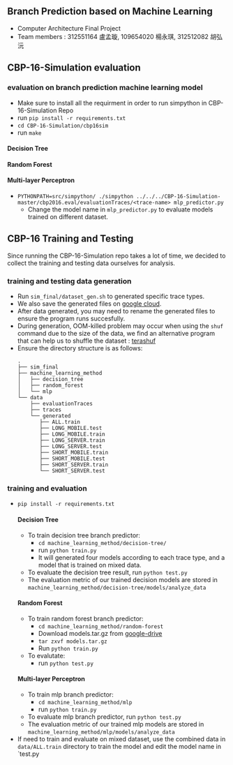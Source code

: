 ## Branch Prediction based on Machine Learning
* Computer Architecture Final Project
* Team members : 312551164 盧孟璇, 109654020 楊永琪, 312512082 胡弘沅
## CBP-16-Simulation evaluation
### evaluation on branch prediction machine learning model
* Make sure to install all the requirment in order to run simpython in CBP-16-Simulation Repo
* run `pip install -r requirements.txt`
* `cd CBP-16-Simulation/cbp16sim`
* run `make`
#### Decision Tree
#### Random Forest
#### Multi-layer Perceptron
* `PYTHONPATH=src/simpython/ ./simpython ../../../CBP-16-Simulation-master/cbp2016.eval/evaluationTraces/<trace-name> mlp_predictor.py`
    * Change the model name in `mlp_predictor.py` to evaluate models trained on different dataset.

## CBP-16 Training and Testing
Since running the CBP-16-Simulation repo takes a lot of time, we decided to collect the training and testing data ourselves for analysis.
### training and testing data generation
* Run `sim_final/dataset_gen.sh` to generated specific trace types.
* We also save the generated files on [google cloud](https://drive.google.com/drive/folders/19cVRMmxUc_1lO16mOBd7fITPS_rOU2rr?usp=sharing).
* After data generated, you may need to rename the generated files to ensure the program runs succesfully.
* During generation, OOM-killed problem may occur when using the `shuf` command due to the size of the data, we find an alternative program that can help us to shuffle the dataset : [terashuf](https://github.com/alexandres/terashuf)
* Ensure the directory structure is as follows:
    ```
    .
    ├── sim_final
    ├── machine_learning_method
    │   ├── decision_tree
    │   ├── random_forest
    │   └── mlp
    └── data
        ├── evaluationTraces
        ├── traces
        └── generated
           ├── ALL.train
           ├── LONG_MOBILE.test
           ├── LONG_MOBILE.train
           ├── LONG_SERVER.train
           ├── LONG_SERVER.test
           ├── SHORT_MOBILE.train
           ├── SHORT_MOBILE.test
           ├── SHORT_SERVER.train
           └── SHORT_SERVER.test
    ```
### training and evaluation
* `pip install -r requirements.txt`
    #### Decision Tree
    * To train decision tree branch predictor:
        * `cd machine_learning_method/decision-tree/`
        * run `python train.py`
        * It will generated four models according to each trace type, and a model that is trained on mixed data.
    * To evaluate the decision tree result, run `python test.py`
    * The evaluation metric of our trained decision models are stored in `machine_learning_method/decision-tree/models/analyze_data`
    #### Random Forest
    * To train random forest branch predictor:
        * `cd machine_learning_method/random-forest`
        * Download models.tar.gz from [google-drive](https://drive.google.com/drive/folders/19cVRMmxUc_1lO16mOBd7fITPS_rOU2rr?usp=sharing)
        * `tar zxvf models.tar.gz`
        * Run `python train.py`
    * To evalutate:
        * run `python test.py`
    #### Multi-layer Perceptron
    * To train mlp branch predictor:
        * `cd machine_learning_method/mlp`
        * run `python train.py` 
    * To evaluate mlp branch predictor, run `python test.py`
    * The evaluation metric of our trained mlp models are stored in `machine_learning_method/mlp/models/analyze_data`
* If need to train and evaluate on mixed dataset, use the combined data in `data/ALL.train` directory to train the model and edit the model name in `test.py
